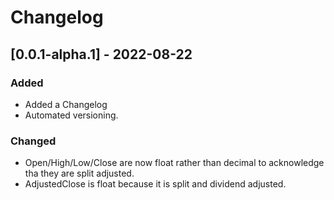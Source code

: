 # Changelog

## [0.0.1-alpha.1] - 2022-08-22

### Added
* Added a Changelog
* Automated versioning.

### Changed

* Open/High/Low/Close are now float rather than decimal
  to acknowledge tha they are split adjusted.
* AdjustedClose is float because it is split and dividend adjusted.